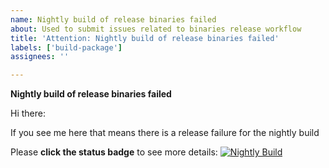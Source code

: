 ```yaml
---
name: Nightly build of release binaries failed
about: Used to submit issues related to binaries release workflow
title: 'Attention: Nightly build of release binaries failed'
labels: ['build-package']
assignees: ''

---
```


**Nightly build of release binaries failed**

Hi there:

If you see me here that means there is a release failure for the nightly build

Please **click the status badge** to see more details: [![Nightly Build](https://github.com/nushell/nushell/actions/workflows/nightly-build.yml/badge.svg)](https://github.com/nushell/nushell/actions/workflows/nightly-build.yml)
